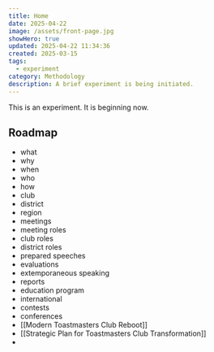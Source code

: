 ```yaml
---
title: Home
date: 2025-04-22
image: /assets/front-page.jpg
showHero: true
updated: 2025-04-22 11:34:36
created: 2025-03-15
tags:
  - experiment
category: Methodology
description: A brief experiment is being initiated.
---
```

This is an experiment. It is beginning now.

## Roadmap 

- what
- why
- when
- who
- how
- club
- district
- region
- meetings
- meeting roles
- club roles
- district roles
- prepared speeches
- evaluations
- extemporaneous speaking 
- reports
- education program 
- international 
- contests
- conferences 
- [[Modern Toastmasters Club Reboot]]
- [[Strategic Plan for Toastmasters Club Transformation]]
- 